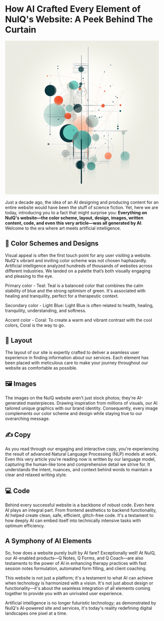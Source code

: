 # How AI Crafted Every Element of NuIQ's Website: A Peek Behind The Curtain

![AI Crafted Every Element of NuIQ's website, except actually this image tag which are being written by hand. Hello!](/articles/img/abstract3.png)

Just a decade ago, the idea of an AI designing and producing content for an entire website would have been the stuff of science fiction. Yet, here we are today, introducing you to a fact that might surprise you: **Everything on NuIQ's website—the color scheme, layout, design, images, written content, code, and even this very article—was all generated by AI**. Welcome to the era where art meets artificial intelligence.

## 🎨 Color Schemes and Designs

Visual appeal is often the first touch point for any user visiting a website. NuIQ's vibrant and inviting color scheme was not chosen haphazardly. Artificial intelligence analyzed hundreds of thousands of websites across different industries. We landed on a palette that’s both visually engaging and pleasing to the eye.

Primary color - Teal: Teal is a balanced color that combines the calm stability of blue and the strong optimism of green. It's associated with healing and tranquility, perfect for a therapeutic context.

Secondary color - Light Blue: Light Blue is often related to health, healing, tranquility, understanding, and softness.

Accent color - Coral: To create a warm and vibrant contrast with the cool colors, Coral is the way to go.

## 📐 Layout

The layout of our site is expertly crafted to deliver a seamless user experience in finding information about our services. Each element has been placed with meticulous care to make your journey throughout our website as comfortable as possible.

## 🖼️ Images

The images on the NuIQ website aren't just stock photos; they're AI-generated masterpieces. Drawing inspiration from millions of visuals, our AI tailored unique graphics with our brand identity. Consequently, every image complements our color scheme and design while staying true to our overarching message.

## ✍️ Copy

As you read through our engaging and interactive copy, you're experiencing the result of advanced Natural Language Processing (NLP) models at work. Even this very article you're reading now is written by our language model, capturing the human-like tone and comprehensive detail we strive for. It understands the intent, nuances, and context behind words to maintain a clear and relaxed writing style.

## 💻 Code

Behind every successful website is a backbone of robust code. Even here AI plays an integral part. From frontend aesthetics to backend functionality, AI helped create clean, safe, efficient, glitch-free code. It's a testament to how deeply AI can embed itself into technically intensive tasks with optimum efficiency.

## A Symphony of AI Elements

So, how does a website purely built by AI fare? Exceptionally well! At NuIQ, our AI-enabled products—Q Notes, Q Forms, and Q Coach—are also testaments to the power of AI in enhancing therapy practices with fast session notes formulation, automated form filling, and client coaching.

This website is not just a platform; it's a testament to what AI can achieve when technology is harmonized with a vision. It's not just about design or functionality—it's about the seamless integration of all elements coming together to provide you with an unrivaled user experience.

Artificial intelligence is no longer futuristic technology; as demonstrated by NuIQ's AI-powered site and services, it's today's reality redefining digital landscapes one pixel at a time.
